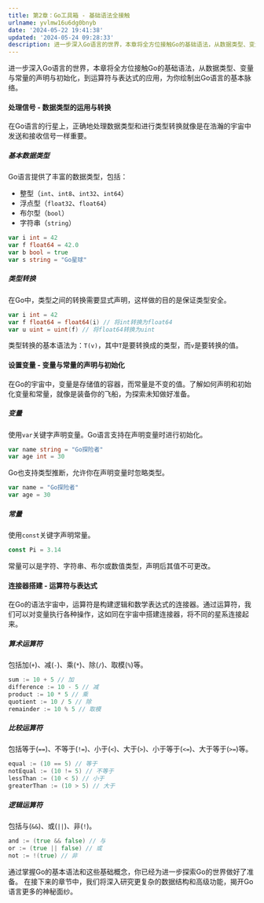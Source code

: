 ```yaml
---
title: 第2章：Go工具箱 - 基础语法全接触
urlname: yvlmw16u6dg0bnyb
date: '2024-05-22 19:41:38'
updated: '2024-05-24 09:28:33'
description: 进一步深入Go语言的世界，本章将全方位接触Go的基础语法，从数据类型、变量与常量的声明与初始化，到运算符与表达式的应用，为你绘制出Go语言的基本脉络。处理信号 - 数据类型的运用与转换在Go语言的行星上，正确地处理数据类型和进行类型转换就像是在浩瀚的宇宙中发送和接收信号一样重要。基本数据类型G...
---
```

进一步深入Go语言的世界，本章将全方位接触Go的基础语法，从数据类型、变量与常量的声明与初始化，到运算符与表达式的应用，为你绘制出Go语言的基本脉络。

#### 处理信号 - 数据类型的运用与转换

在Go语言的行星上，正确地处理数据类型和进行类型转换就像是在浩瀚的宇宙中发送和接收信号一样重要。

##### 基本数据类型

Go语言提供了丰富的数据类型，包括：

- 整型（`int`、`int8`、`int32`、`int64`）
- 浮点型（`float32`、`float64`）
- 布尔型（`bool`）
- 字符串（`string`）

```go
var i int = 42
var f float64 = 42.0
var b bool = true
var s string = "Go星球"
```

##### 类型转换

在Go中，类型之间的转换需要显式声明，这样做的目的是保证类型安全。

```go
var i int = 42
var f float64 = float64(i) // 将int转换为float64
var u uint = uint(f) // 将float64转换为uint
```

类型转换的基本语法为：`T(v)`，其中`T`是要转换成的类型，而`v`是要转换的值。

#### 设置变量 - 变量与常量的声明与初始化

在Go的宇宙中，变量是存储值的容器，而常量是不变的值。了解如何声明和初始化变量和常量，就像是装备你的飞船，为探索未知做好准备。

##### 变量

使用`var`关键字声明变量。Go语言支持在声明变量时进行初始化。

```go
var name string = "Go探险者"
var age int = 30
```

Go也支持类型推断，允许你在声明变量时忽略类型。

```go
var name = "Go探险者"
var age = 30
```

##### 常量

使用`const`关键字声明常量。

```go
const Pi = 3.14
```

常量可以是字符、字符串、布尔或数值类型，声明后其值不可更改。

#### 连接器搭建 - 运算符与表达式

在Go的语法宇宙中，运算符是构建逻辑和数学表达式的连接器。通过运算符，我们可以对变量执行各种操作，这如同在宇宙中搭建连接器，将不同的星系连接起来。

##### 算术运算符

包括加(`+`)、减(`-`)、乘(`*`)、除(`/`)、取模(`%`)等。

```go
sum := 10 + 5 // 加
difference := 10 - 5 // 减
product := 10 * 5 // 乘
quotient := 10 / 5 // 除
remainder := 10 % 5 // 取模
```

##### 比较运算符

包括等于(`==`)、不等于(`!=`)、小于(`<`)、大于(`>`)、小于等于(`<=`)、大于等于(`>=`)等。

```go
equal := (10 == 5) // 等于
notEqual := (10 != 5) // 不等于
lessThan := (10 < 5) // 小于
greaterThan := (10 > 5) // 大于
```

##### 逻辑运算符

包括与(`&&`)、或(`||`)、非(`!`)。

```go
and := (true && false) // 与
or := (true || false) // 或
not := !(true) // 非
```

通过掌握Go的基本语法和这些基础概念，你已经为进一步探索Go的世界做好了准备。
在接下来的章节中，我们将深入研究更复杂的数据结构和高级功能，揭开Go语言更多的神秘面纱。


